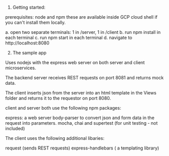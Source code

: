 1. Getting started:

prerequisites: node and npm
    these are available inside GCP cloud shell if you can't install them locally.

a. open two separate terminals: 1 in /server, 1 in /client
b. run npm install in each terminal
c. run npm start in each terminal
d. navigate to http://localhost:8080

2. The sample app

Uses nodejs with the express web server on both server and client microservices.

The backend server receives REST requests on port 8081 and returns mock data.

The client inserts json from the server into an html template in the Views folder
and returns it to the requestor on port 8080.

client and server both use the following npm packages:

express: a web server
body-parser to convert json and form data in the request into parameters.
mocha, chai and supertest (for unit testing - not included)

The client uses the following additional libaries:

request (sends REST requests)
express-handlebars ( a templating library)


